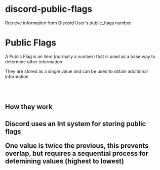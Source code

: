 # discord-public-flags
Retrieve information from Discord User's public_flags number.

<h1>Public Flags</h1>
<p>A Public Flag is an item (normally a number) that is used as a base way to determine other information</p>
<p>They are stored as a single value and can be used to obtain additional information</p>
<br>
<br>
<h2>How they work<h2>
<p>Discord uses an Int system for storing public flags</p>
<p>One value is twice the previous, this prevents overlap, but requires a sequential process for detemining values (highest to lowest)</p>
